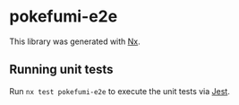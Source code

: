 # pokefumi-e2e

This library was generated with [Nx](https://nx.dev).

## Running unit tests

Run `nx test pokefumi-e2e` to execute the unit tests via [Jest](https://jestjs.io).
